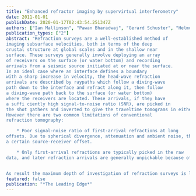 ```yaml
---
title: "Enhanced refractor imaging by supervirtual interferometry"
date: 2011-01-01
publishDate: 2020-01-17T02:43:54.251347Z
authors: ["Ian Mallinson", "Pawan Bharadwaj", "Gerard Schuster", "Helmut Jakubowicz"]
publication_types: ["2"]
abstract: "Refraction surveys are a well-established method of
imaging subsurface velocities, both in terms of the deep
crustal structure at global scales and in the shallow near
surface. These surveys generally involve deploying an array
of receivers on the surface (or water bottom) and recording
arrivals from a seismic source initiated at or near the surface.
In an ideal case where an interface defines a boundary
with a sharp increase in velocity, the head-wave refraction
arrivals are described by raypaths which follow a diving-wave
path down to the interface and refract along it, then follow
a diving-wave path back to the surface (or water bottom)
where the receivers are located. These arrivals, if they have
a suffi ciently high signal-to-noise ratio (SNR), are picked in
the shot gathers and inverted to give the traveltime tomograms in either exploration-scale or global-scale tomography.
However there are two common limitations of conventional
refraction tomography:

    * Poor signal-noise ratio of first-arrival refractions at long
offsets. Due to spherical divergence, attenuation and ambient noise, the SNR of head-wave refractions is insufficient for accurate picking of first-break traveltimes beyond
a certain source-receiver offset.

    * Only first-arrival refractions are typically picked in the raw
data, and later refraction arrivals are generally unpickable because of interference from body waves. 


As result the maximum depth of investigation of refraction surveys is limited by the inability to identify later head-wave arrivals in the record. Refraction interferometry offers the possibility of overcoming these limitations as it aligns and stacks together refraction arrivals that propagate along the same portion of the refractor (Dong et al., 2006). Similar to the NMO correction that flattens reflections in a CMP gather, interferometric correlation of traces recorded at two fixed geophones aligns the refraction arrivals from the same refractor; this alignment is valid for a large number of different source positions. Th e result is that head-wave arrivals generated from diff erent sources can be stacked together to form virtual head-wave traces with an enhanced SNR (Bharadwaj and Schuster, 2010). This potentially offers a significant improvement over conventional processing of  head-wave arrivals"
featured: false
publication: "*The Leading Edge*"
---
```


